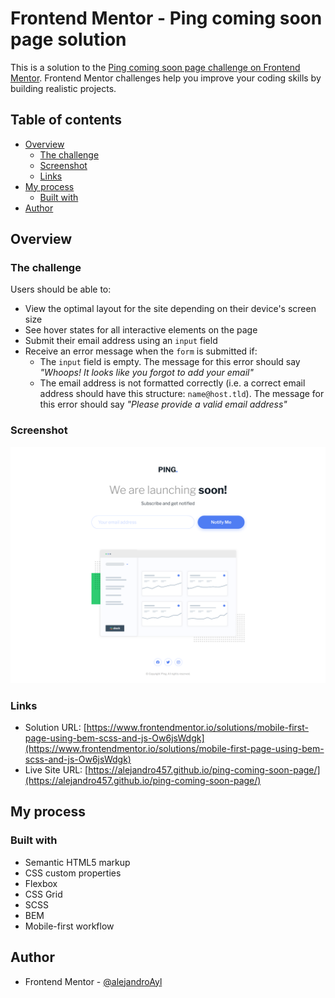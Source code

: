 # Frontend Mentor - Ping coming soon page solution

This is a solution to the [Ping coming soon page challenge on Frontend Mentor](https://www.frontendmentor.io/challenges/ping-single-column-coming-soon-page-5cadd051fec04111f7b848da). Frontend Mentor challenges help you improve your coding skills by building realistic projects. 

## Table of contents

- [Overview](#overview)
  - [The challenge](#the-challenge)
  - [Screenshot](#screenshot)
  - [Links](#links)
- [My process](#my-process)
  - [Built with](#built-with)
- [Author](#author)

## Overview

### The challenge

Users should be able to:

- View the optimal layout for the site depending on their device's screen size
- See hover states for all interactive elements on the page
- Submit their email address using an `input` field
- Receive an error message when the `form` is submitted if:
	- The `input` field is empty. The message for this error should say *"Whoops! It looks like you forgot to add your email"*
	- The email address is not formatted correctly (i.e. a correct email address should have this structure: `name@host.tld`). The message for this error should say *"Please provide a valid email address"*

### Screenshot

![preview](./screenshot.png)

### Links

- Solution URL: [https://www.frontendmentor.io/solutions/mobile-first-page-using-bem-scss-and-js-Ow6jsWdgk](https://www.frontendmentor.io/solutions/mobile-first-page-using-bem-scss-and-js-Ow6jsWdgk)
- Live Site URL: [https://alejandro457.github.io/ping-coming-soon-page/](https://alejandro457.github.io/ping-coming-soon-page/)

## My process

### Built with

- Semantic HTML5 markup
- CSS custom properties
- Flexbox
- CSS Grid
- SCSS
- BEM
- Mobile-first workflow

## Author

- Frontend Mentor - [@alejandroAyl](https://www.frontendmentor.io/profile/alejandroAyl)

